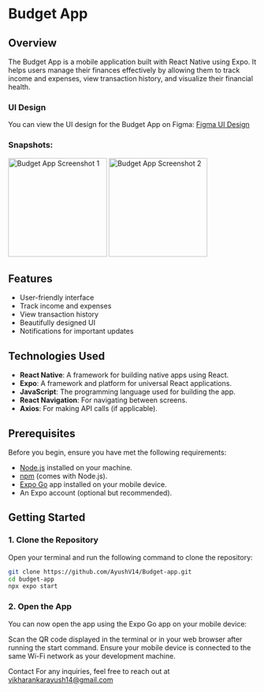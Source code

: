 # Budget App

## Overview

The Budget App is a mobile application built with React Native using Expo. It helps users manage their finances effectively by allowing them to track income and expenses, view transaction history, and visualize their financial health.

### UI Design
You can view the UI design for the Budget App on Figma: [Figma UI Design](https://www.figma.com/design/HXnEwgQwuccu6eiIvcePCC/EXPENSE-TRACKER?m=auto&t=hFXUBMWJ36nAw7g7-6)


### Snapshots:
<img src="https://github.com/user-attachments/assets/1841cbb4-612f-4f43-b0c2-40aabb962f17" alt="Budget App Screenshot 1" width="200" />
<img src="https://github.com/user-attachments/assets/bdae40b1-9de5-44b1-9b86-429938999fe6" alt="Budget App Screenshot 2" width="200" />



## Features

- User-friendly interface
- Track income and expenses
- View transaction history
- Beautifully designed UI
- Notifications for important updates

## Technologies Used

- **React Native**: A framework for building native apps using React.
- **Expo**: A framework and platform for universal React applications.
- **JavaScript**: The programming language used for building the app.
- **React Navigation**: For navigating between screens.
- **Axios**: For making API calls (if applicable).

## Prerequisites

Before you begin, ensure you have met the following requirements:

- [Node.js](https://nodejs.org/) installed on your machine.
- [npm](https://www.npmjs.com/) (comes with Node.js).
- [Expo Go](https://expo.dev/client) app installed on your mobile device.
- An Expo account (optional but recommended).

## Getting Started

### 1. Clone the Repository

Open your terminal and run the following command to clone the repository:

```bash
git clone https://github.com/AyushV14/Budget-app.git
cd budget-app
npx expo start
```



### 2. Open the App
   You can now open the app using the Expo Go app on your mobile device:

Scan the QR code displayed in the terminal or in your web browser after running the start command.
Ensure your mobile device is connected to the same Wi-Fi network as your development machine.

Contact
For any inquiries, feel free to reach out at vikharankarayush14@gmail.com
